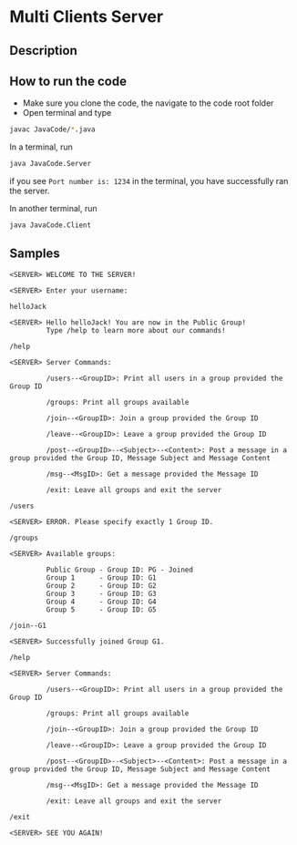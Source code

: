# Multi Clients Server

## Description

## How to run the code

- Make sure you clone the code, the navigate to the code root folder
- Open terminal and type

```bash
javac JavaCode/*.java
```

In a terminal, run

```bash
java JavaCode.Server
```

if you see `Port number is: 1234` in the terminal, you have successfully ran the server.

In another terminal, run

```bash
java JavaCode.Client
```

## Samples

```
<SERVER> WELCOME TO THE SERVER!

<SERVER> Enter your username:

helloJack

<SERVER> Hello helloJack! You are now in the Public Group!
         Type /help to learn more about our commands!

/help

<SERVER> Server Commands:

         /users--<GroupID>: Print all users in a group provided the Group ID

         /groups: Print all groups available

         /join--<GroupID>: Join a group provided the Group ID

         /leave--<GroupID>: Leave a group provided the Group ID

         /post--<GroupID>--<Subject>--<Content>: Post a message in a group provided the Group ID, Message Subject and Message Content

         /msg--<MsgID>: Get a message provided the Message ID

         /exit: Leave all groups and exit the server

/users

<SERVER> ERROR. Please specify exactly 1 Group ID.

/groups

<SERVER> Available groups:

         Public Group - Group ID: PG - Joined
         Group 1      - Group ID: G1
         Group 2      - Group ID: G2
         Group 3      - Group ID: G3
         Group 4      - Group ID: G4
         Group 5      - Group ID: G5

/join--G1

<SERVER> Successfully joined Group G1.

/help

<SERVER> Server Commands:

         /users--<GroupID>: Print all users in a group provided the Group ID

         /groups: Print all groups available

         /join--<GroupID>: Join a group provided the Group ID

         /leave--<GroupID>: Leave a group provided the Group ID

         /post--<GroupID>--<Subject>--<Content>: Post a message in a group provided the Group ID, Message Subject and Message Content

         /msg--<MsgID>: Get a message provided the Message ID

         /exit: Leave all groups and exit the server

/exit

<SERVER> SEE YOU AGAIN!

```
